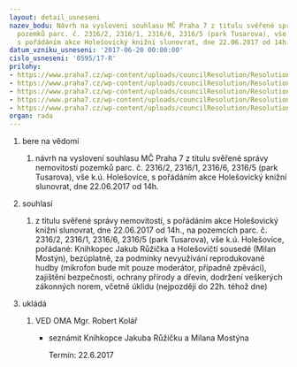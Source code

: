 ```yaml
---
layout: detail_usneseni
nazev_bodu: Návrh na vyslovení souhlasu MČ Praha 7 z titulu svěřené správy nemovitostí
  pozemků parc. č. 2316/2, 2316/1, 2316/6, 2316/5 (park Tusarova), vše k.ú. Holešovice,
  s pořádáním akce Holešovický knižní slunovrat, dne 22.06.2017 od 14h.
datum_vzniku_usneseni: '2017-06-20 00:00:00'
cislo_usneseni: '0595/17-R'
prilohy:
- https://www.praha7.cz/wp-content/uploads/councilResolution/Resolutions/29277/export/01_knizSlun0617~219126.docx
- https://www.praha7.cz/wp-content/uploads/councilResolution/Resolutions/29277/export/02_knizSlun0617~219125.pdf
- https://www.praha7.cz/wp-content/uploads/councilResolution/Resolutions/29277/export/03_knizSlun0617~219123.pdf
- https://www.praha7.cz/wp-content/uploads/councilResolution/Resolutions/29277/export/04_knizSlun0617~219122.pdf
- https://www.praha7.cz/wp-content/uploads/councilResolution/Resolutions/29277/export/export~295787.pdf
organ: rada
---
```

<ol id="urzList" class="urzList_view"><li class="urzClass1" id=""><span name="1">bere na vědomí</span><ol class="urzOlClass"><li class="urzClass2" id="" style="text-align: left;"><span><p>návrh na vyslovení souhlasu MČ Praha 7 z titulu svěřené správy nemovitostí pozemků parc. č. 2316/2, 2316/1, 2316/6, 2316/5 (park Tusarova), vše k.ú. Holešovice, s pořádáním akce Holešovický knižní slunovrat, dne 22.06.2017 od 14h.</p></span></li></ol></li><li class="urzClass1" id=""><span name="26">souhlasí</span><ol class="urzOlClass"><li class="urzClass2" id="" style="text-align: left;"><span><p>z titulu svěřené správy nemovitostí, s pořádáním akce Holešovický knižní slunovrat, dne 22.06.2017 od 14h., na pozemcích parc. č. 2316/2, 2316/1, 2316/6, 2316/5 (park Tusarova), vše k.ú. Holešovice, pořádané: Knihkopec Jakub Růžička a Holešovičtí sousedé (Milan Mostýn), bezúplatně, za podmínky nevyužívání reprodukované hudby (mikrofon bude mít pouze moderátor, případně zpěváci), zajištění bezpečnosti, ochrany přírody a dřevin, dodržení veškerých zákonných norem, včetně úklidu (nejpozději do 22h. téhož dne)<br></p></span></li></ol></li><li class="urzClass1" id="urzUkoly"><span name="1">ukládá</span><ol class="urzOlClass"><li class="urzClass2"><span><p>VED OMA Mgr. Robert Kolář</p></span><ul class="urzUlClass"><li class="urzClass3"><span><p>seznámit Knihkopce Jakuba Růžičku a Milana Mostýna</p></span><span class="urzUkolTermin">  Termín:&nbsp;22.6.2017</span></li></ul></li></ol></li></ol>